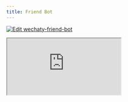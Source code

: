 ```yaml
---
title: Friend Bot
---
```


[![Edit wechaty-friend-bot](https://codesandbox.io/static/img/play-codesandbox.svg)](https://codesandbox.io/s/github/Soumi7/wechaty-friend-bot/tree/main/?fontsize=14&hidenavigation=1&theme=dark)

<iframe
  class="codesandbox"
  src="https://codesandbox.io/embed/github/Soumi7/wechaty-friend-bot/tree/main/?fontsize=14&hidenavigation=1&theme=dark"
  title="wechaty-friend-bot"
  sandbox="allow-forms allow-modals allow-popups allow-same-origin allow-scripts"
></iframe>